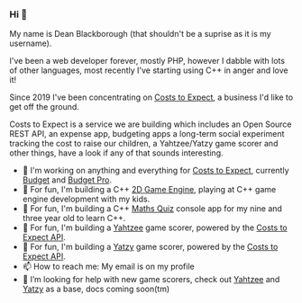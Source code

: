 ### Hi 👋

My name is Dean Blackborough (that shouldn't be a suprise as it is my username).

I've been a web developer forever, mostly PHP, however I dabble with lots of other languages, most recently I've starting using C++ in anger and love it!

Since 2019 I've been concentrating on [Costs to Expect](https://api.costs-to-expect.com), a business I'd like to get off the ground.

Costs to Expect is a service we are building which includes an Open Source REST API, an expense app, budgeting apps a long-term social experiment tracking the cost to raise our children, a Yahtzee/Yatzy game scorer and other things, have a look if any of that sounds interesting.

- 🔭 I'm working on anything and everything for [Costs to Expect](https://api.costs-to-expect.com), currently [Budget](https://budget.costs-to-expect.com) and [Budget Pro](https://budget-pro.costs-to-expect.com).
- 🌱 For fun, I'm building a C++ [2D Game Engine](https://github.com/deanblackborough/prune-2d), playing at C++ game engine development with my kids.
- 🌱 For fun, I'm building a C++ [Maths Quiz](https://github.com/deanblackborough/MathsQuiz) console app for my nine and three year old to learn C++.
- 🌱 For fun, I'm building a [Yahtzee](https://github.com/costs-to-expect/yahtzee) game scorer, powered by the [Costs to Expect API](https://api.costs-to-expect.com).
- 🌱 For fun, I'm building a [Yatzy](https://github.com/costs-to-expect/yatzy) game scorer, powered by the [Costs to Expect API](https://api.costs-to-expect.com).
- 📫 How to reach me: My email is on my profile
- 🤔 I’m looking for help with new game scorers, check out [Yahtzee](https://github.com/costs-to-expect/yahtzee) and [Yatzy](https://github.com/costs-to-expect/yatzy) as a base, docs coming soon(tm)
